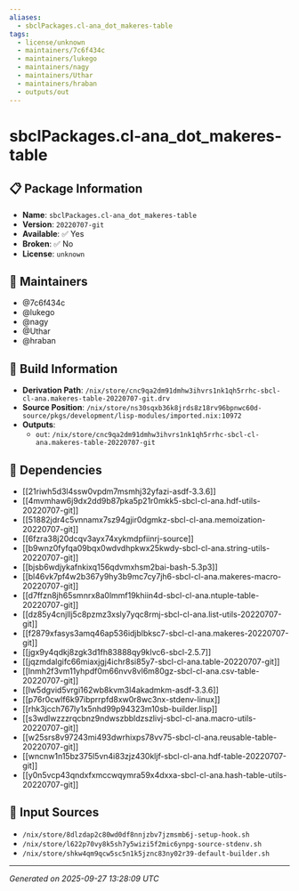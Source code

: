 ```yaml
---
aliases:
  - sbclPackages.cl-ana_dot_makeres-table
tags:
  - license/unknown
  - maintainers/7c6f434c
  - maintainers/lukego
  - maintainers/nagy
  - maintainers/Uthar
  - maintainers/hraban
  - outputs/out
---
```


# sbclPackages.cl-ana_dot_makeres-table

## 📋 Package Information

- **Name**: `sbclPackages.cl-ana_dot_makeres-table`
- **Version**: `20220707-git`
- **Available**: ✅ Yes
- **Broken**: ✅ No
- **License**: `unknown`
## 👥 Maintainers

- @7c6f434c
- @lukego
- @nagy
- @Uthar
- @hraban


## 🔧 Build Information

- **Derivation Path**: `/nix/store/cnc9qa2dm91dmhw3ihvrs1nk1qh5rrhc-sbcl-cl-ana.makeres-table-20220707-git.drv`
- **Source Position**: `/nix/store/ns30sqxb36k8jrds8z18rv96bpnwc60d-source/pkgs/development/lisp-modules/imported.nix:10972`
- **Outputs**:
  - `out`:  `/nix/store/cnc9qa2dm91dmhw3ihvrs1nk1qh5rrhc-sbcl-cl-ana.makeres-table-20220707-git`

## 🔗 Dependencies

- [[21riwh5d3l4ssw0vpdm7msmhj32yfazi-asdf-3.3.6]]
- [[4mvmhaw6j9dx2dd9b87pka5p21r0mkk5-sbcl-cl-ana.hdf-utils-20220707-git]]
- [[51882jdr4c5vnnamx7sz94gjir0dgmkz-sbcl-cl-ana.memoization-20220707-git]]
- [[6fzra38j20dcqv3ayx74xykmdpfiinrj-source]]
- [[b9wnz0fyfqa09bqx0wdvdhpkwx25kwdy-sbcl-cl-ana.string-utils-20220707-git]]
- [[bjsb6wdjykafnkixq156qdvmxhsm2bai-bash-5.3p3]]
- [[bl46vk7pf4w2b367y9hy3b9mc7cy7jh6-sbcl-cl-ana.makeres-macro-20220707-git]]
- [[d7ffzn8jh65smnrx8a0lmmf19khiin4d-sbcl-cl-ana.ntuple-table-20220707-git]]
- [[dz85y4cnjllj5c8pzmz3xsly7yqc8rmj-sbcl-cl-ana.list-utils-20220707-git]]
- [[f2879xfasys3amq46ap536idjblbksc7-sbcl-cl-ana.makeres-20220707-git]]
- [[jgx9y4qdkj8zgk3d1fh83888qy9klvc6-sbcl-2.5.7]]
- [[jqzmdalgifc66miaxjgj4ichr8si85y7-sbcl-cl-ana.table-20220707-git]]
- [[lnmh2f3vm11yhpdf0m66nvv8vl6m80gz-sbcl-cl-ana.csv-table-20220707-git]]
- [[lw5dgvid5vrgi162wb8kvm3l4akadmkm-asdf-3.3.6]]
- [[p76r0cwlf6k97ibprrpfd8xw0r8wc3nx-stdenv-linux]]
- [[rhk3jcch767ly1x5nhd99p94323m10sb-builder.lisp]]
- [[s3wdlwzzzrqcbnz9ndwszbbldzszlivj-sbcl-cl-ana.macro-utils-20220707-git]]
- [[w25srs8v97243mi493dwrhixps78vv75-sbcl-cl-ana.reusable-table-20220707-git]]
- [[wncnw1n15bz375l5vn4i83zjz430kljf-sbcl-cl-ana.hdf-table-20220707-git]]
- [[y0n5vcp43qndxfxmccwqymra59x4dxxa-sbcl-cl-ana.hash-table-utils-20220707-git]]

## 📁 Input Sources

- `/nix/store/8dlzdap2c80wd0df8nnjzbv7jzmsmb6j-setup-hook.sh`
- `/nix/store/l622p70vy8k5sh7y5wizi5f2mic6ynpg-source-stdenv.sh`
- `/nix/store/shkw4qm9qcw5sc5n1k5jznc83ny02r39-default-builder.sh`

---
*Generated on 2025-09-27 13:28:09 UTC*
